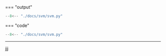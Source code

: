 === "output"
   ``` python exec="on" html="1"
   --8<-- "./docs/svm/svm.py"
   ```

=== "code"
   ``` python exec="off"
   --8<-- "./docs/svm/svm.py"
   ```

------------------------------------------------------------------------------------------------------------------------

jjj